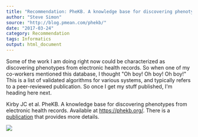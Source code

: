 ```yaml
---
title: "Recommendation: PheKB. A knowledge base for discovering phenotypes from electronic health records"
author: "Steve Simon"
source: "http://blog.pmean.com/phekb/"
date: "2017-03-24"
category: Recommendation
tags: Informatics
output: html_document
---
```


Some of the work I am doing right now could be characterized as
discovering phenotypes from electronic health records. So when one of my
co-workers mentioned this database, I thought "Oh boy! Oh boy! Oh boy!"
This is a list of validated algorithms for various systems, and
typically refers to a peer-reviewed publication. So once I get my stuff
published, I'm heading here next.

<!---More--->

Kirby JC et al. PheKB. A knowledge base for discovering phenotypes from
electronic health records. Available at <https://phekb.org/>. There is a
[publication](https://www.ncbi.nlm.nih.gov/pubmed/27026615) that
provides more details.

![](http://www.pmean.com/images/phekb01.png)





